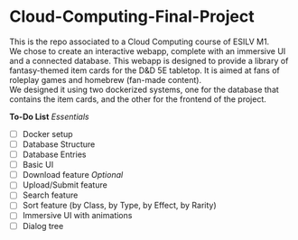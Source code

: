 # Cloud-Computing-Final-Project
This is the repo associated to a Cloud Computing course of ESILV M1. <br>
We chose to create an interactive webapp, complete with an immersive UI and a connected database. This webapp is designed to provide a library of fantasy-themed item cards for the D&D 5E tabletop. It is aimed at fans of roleplay games and homebrew (fan-made content). <br>
We designed it using two dockerized systems, one for the database that contains the item cards, and the other for the frontend of the project.

**To-Do List**
*Essentials*
- [ ] Docker setup
- [ ] Database Structure
- [ ] Database Entries
- [ ] Basic UI
- [ ] Download feature
*Optional*
- [ ] Upload/Submit feature
- [ ] Search feature
- [ ] Sort feature (by Class, by Type, by Effect, by Rarity)
- [ ] Immersive UI with animations
- [ ] Dialog tree

